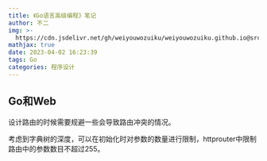 ```yaml
---
title: 《Go语言高级编程》笔记
author: 不二
img: >-
  https://cdn.jsdelivr.net/gh/weiyouwozuiku/weiyouwozuiku.github.io@src/source/_posts/PageImg/程序设计/《Go语言高级编程》笔记.png
mathjax: true
date: 2023-04-02 16:23:39
tags: Go
categories: 程序设计
---
```


## Go和Web

设计路由的时候需要规避一些会导致路由冲突的情况。

考虑到字典树的深度，可以在初始化时对参数的数量进行限制，httprouter中限制路由中的参数数目不超过255。
